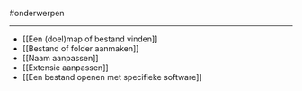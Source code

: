 
#onderwerpen 

---
* [[Een (doel)map of bestand vinden]]
* [[Bestand of folder aanmaken]]
* [[Naam aanpassen]]
* [[Extensie aanpassen]]
* [[Een bestand openen met specifieke software]]
